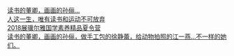   
[读书的董卿，画画的孙俪…](http://www.dianyue.me/archives/655/aaoehly5wmycwb8d/)  
[人这一生，唯有读书和运动不可放弃](http://www.dianyue.me/archives/493/pban4ymd9x1mcpb7/)  
[2018展骥尔雅国学素养精品夏令营](http://www.dianyue.me/archives/025/hksck896fhkzr6cw/)  
[读书的董卿，画画的孙俪，做手工包的徐静蕾，给动物拍照的江一燕…不一样的她们。](http://www.dianyue.me/archives/976/aruqf20vpmyiz68u/)